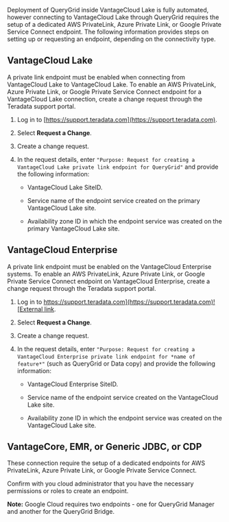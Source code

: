 Deployment of QueryGrid inside VantageCloud Lake is fully automated, however connecting to VantageCloud Lake through QueryGrid requires the setup of a dedicated AWS PrivateLink, Azure Private Link, or Google Private Service Connect endpoint. The following information provides steps on setting up or requesting an endpoint, depending on the connectivity type.

## VantageCloud Lake


A private link endpoint must be enabled when connecting from VantageCloud Lake to VantageCloud Lake. To enable an AWS PrivateLink, Azure Private Link, or Google Private Service Connect endpoint for a VantageCloud Lake connection, create a change request through the Teradata support portal.

1.  Log in to [https://support.teradata.com](https://support.teradata.com).


1.  Select **Request a Change**.


1.  Create a change request.


1.  In the request details, enter 
    `
    "Purpose: Request for creating a VantageCloud Lake private link endpoint for QueryGrid"
    `
   and provide the following information:

    -   VantageCloud Lake SiteID.


    -   Service name of the endpoint service created on the primary VantageCloud Lake site.


    -   Availability zone ID in which the endpoint service was created on the primary VantageCloud Lake site.


## VantageCloud Enterprise


A private link endpoint must be enabled on the VantageCloud Enterprise systems. To enable an AWS PrivateLink, Azure Private Link, or Google Private Service Connect endpoint on VantageCloud Enterprise, create a change request through the Teradata support portal.

1.  Log in to [https://support.teradata.com](https://support.teradata.com)![External link](Images/pyn1722886689405.svg).


1.  Select **Request a Change**.


1.  Create a change request.


1.  In the request details, enter 
    `
    "Purpose: Request for creating a VantageCloud Enterprise private link endpoint for *name of feature*"
    `
   (such as QueryGrid or Data copy) and provide the following information:

    -   VantageCloud Enterprise SiteID.


    -   Service name of the endpoint service created on the VantageCloud Lake site.


    -   Availability zone ID in which the endpoint service was created on the VantageCloud Lake site.


## VantageCore, EMR, or Generic JDBC, or CDP


These connection require the setup of a dedicated endpoints for AWS PrivateLink, Azure Private Link, or Google Private Service Connect.

Confirm with you cloud administrator that you have the necessary permissions or roles to create an endpoint.

**Note:** Google Cloud requires two endpoints - one for QueryGrid Manager and another for the QueryGrid Bridge.

